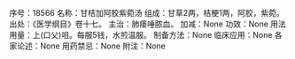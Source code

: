 序号：18566
名称：甘桔加阿胶紫菀汤
组成：甘草2两，桔梗1两，阿胶，紫菀。
出处：《医学纲目》卷十七。
主治：肺痿唾脓血。
加减：None
功效：None
用法用量：上(口父)咀。每服5钱，水煎温服。
制备方法：None
临床应用：None
各家论述：None
用药禁忌：None
附注：None
